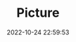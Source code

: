 ---
weight: 1
images:
- /images/edited/63.jpeg
title: Picture
date: 2022-10-24 22:59:53
tags: [luminar neo,work]
---